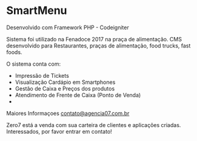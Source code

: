 # SmartMenu
Desenvolvido com Framework PHP - Codeigniter

Sistema foi utilizado na Fenadoce 2017 na praça de alimentação. CMS desenvolvido para Restaurantes, praças de alimentação, food trucks, fast foods.

O sistema conta com: 
- Impressão de Tickets 
- Visualização Cardápio em Smartphones
- Gestão de Caixa e Preços dos produtos
- Atendimento de Frente de Caixa (Ponto de Venda)
-

Maiores Informaçoes contato@agencia07.com.br

Zero7 está a venda com sua carteira de clientes e aplicações criadas. Interessados, por favor entrar em contato! 